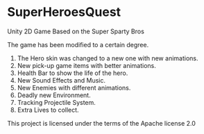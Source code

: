 # SuperHeroesQuest
Unity 2D Game Based on the Super Sparty Bros


The game has been modified to a certain degree.
1. The Hero skin was changed to a new one with new animations.
2. New pick-up game items with better animations.
3. Health Bar to show the life of the hero.
4. New Sound Effects and Music.
5. New Enemies with different animations.
6. Deadly new Environment.
7. Tracking Projectile System.
8. Extra Lives to collect.


This project is licensed under the terms of the Apache license 2.0
